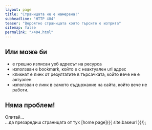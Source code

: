 ```yaml
---
layout: page
title: "Страницата не е намерена!"
subheadline: "HTTP 404"
teaser: "Вероятно страницата която търсите е изтрита"
sitemap: false
permalink: "/404.html"
---
```



## Или може би
* е грешно изписан уеб адресът на ресурса
* използван е bookmark, който е с неактуален url адрес
* кликнат е линк от резултатите в търсачката, който вече не е актуален
* използван е линк в самото съдържание на сайта, който вече не работи.


## Няма проблем!

Опитай...  
...да презаредиш страницата от тук [home page]({{ site.baseurl }}/);  
